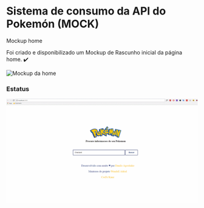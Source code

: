 # Sistema de consumo da API do Pokemón (MOCK)

Mockup home

Foi criado e disponibilizado um Mockup de Rascunho inicial da página home. :heavy_check_mark:

![Mockup da home](https://raw.githubusercontent.com/DaniloAgostinho/pokeapi-simple-search/master/mockups/home.png)

### Estatus

![estatus](https://raw.githubusercontent.com/DaniloAgostinho/pokemon-mockApi/master/src/app/img/git%20update.gif)
